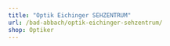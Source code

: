 ```yaml
---
title: "Optik Eichinger SEHZENTRUM"
url: /bad-abbach/optik-eichinger-sehzentrum/
shop: Optiker
---
```

